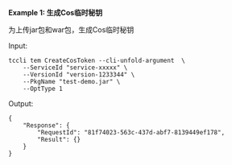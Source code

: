 **Example 1: 生成Cos临时秘钥**

为上传jar包和war包，生成Cos临时秘钥

Input: 

```
tccli tem CreateCosToken --cli-unfold-argument  \
    --ServiceId "service-xxxxx" \
    --VersionId "version-1233344" \
    --PkgName "test-demo.jar" \
    --OptType 1
```

Output: 
```
{
    "Response": {
        "RequestId": "81f74023-563c-437d-abf7-8139449ef178",
        "Result": {}
    }
}
```

